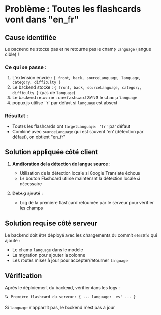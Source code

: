 # Problème : Toutes les flashcards vont dans "en_fr"

## Cause identifiée

Le backend ne stocke pas et ne retourne pas le champ `language` (langue cible) !

### Ce qui se passe :
1. L'extension envoie : `{ front, back, sourceLanguage, language, category, difficulty }`
2. Le backend stocke : `{ front, back, sourceLanguage, category, difficulty }` (pas de `language`)
3. Le backend retourne : une flashcard SANS le champ `language`
4. popup.js utilise 'fr' par défaut si `language` est absent

### Résultat :
- Toutes les flashcards ont `targetLanguage: 'fr'` par défaut
- Combiné avec `sourceLanguage` qui est souvent 'en' (détection par défaut), on obtient "en_fr"

## Solution appliquée côté client

1. **Amélioration de la détection de langue source** :
   - Utilisation de la détection locale si Google Translate échoue
   - Le bouton Flashcard utilise maintenant la détection locale si nécessaire

2. **Debug ajouté** :
   - Log de la première flashcard retournée par le serveur pour vérifier les champs

## Solution requise côté serveur

Le backend doit être déployé avec les changements du commit `efe30fd` qui ajoute :
- Le champ `language` dans le modèle
- La migration pour ajouter la colonne
- Les routes mises à jour pour accepter/retourner `language`

## Vérification

Après le déploiement du backend, vérifier dans les logs :
```
🔍 Première flashcard du serveur: { ... language: 'es' ... }
```

Si `language` n'apparaît pas, le backend n'est pas à jour.